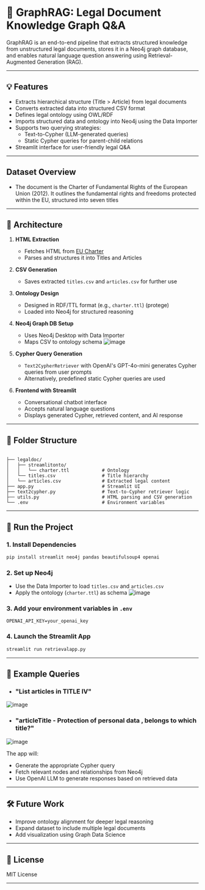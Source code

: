 # 📘 GraphRAG: Legal Document Knowledge Graph Q&A

GraphRAG is an end-to-end pipeline that extracts structured knowledge from unstructured legal documents, stores it in a Neo4j graph database, and enables natural language question answering using Retrieval-Augmented Generation (RAG).

---

## 💡 Features

- Extracts hierarchical structure (Title > Article) from legal documents
- Converts extracted data into structured CSV format
- Defines legal ontology using OWL/RDF
- Imports structured data and ontology into Neo4j using the Data Importer
- Supports two querying strategies:
  - Text-to-Cypher (LLM-generated queries)
  - Static Cypher queries for parent-child relations
- Streamlit interface for user-friendly legal Q&A

---

## Dataset Overview
- The document is the Charter of Fundamental Rights of the European Union (2012). It outlines the fundamental rights and freedoms protected within the EU, structured into seven titles
---
## 🧱 Architecture

1. **HTML Extraction**

   - Fetches HTML from [EU Charter](https://eur-lex.europa.eu/legal-content/EN/TXT/HTML/?uri=CELEX:12012P/TXT)
   - Parses and structures it into Titles and Articles

2. **CSV Generation**

   - Saves extracted `titles.csv` and `articles.csv` for further use

3. **Ontology Design**

   - Designed in RDF/TTL format (e.g., `charter.ttl`) (protege)
   - Loaded into Neo4j for structured reasoning

4. **Neo4j Graph DB Setup**

   - Uses Neo4j Desktop with Data Importer
   - Maps CSV to ontology schema
![image](https://github.com/user-attachments/assets/7b27b9db-426d-4454-90aa-bb136153ba98)

   

5. **Cypher Query Generation**

   - `Text2CypherRetriever` with OpenAI's GPT-4o-mini generates Cypher queries from user prompts
   - Alternatively, predefined static Cypher queries are used

6. **Frontend with Streamlit**

   - Conversational chatbot interface
   - Accepts natural language questions
   - Displays generated Cypher, retrieved content, and AI response

---

## 📁 Folder Structure

```

├── legaldoc/
│   ├── streamlitonto/
│   │   └── charter.ttl            # Ontology
│   └── titles.csv                 # Title hierarchy
│   └── articles.csv               # Extracted legal content
├── app.py                         # Streamlit UI
├── text2cypher.py                 # Text-to-Cypher retriever logic
├── utils.py                       # HTML parsing and CSV generation
└── .env                           # Environment variables
```

---

## 🚀 Run the Project

### 1. Install Dependencies

```bash
pip install streamlit neo4j pandas beautifulsoup4 openai
```

### 2. Set up Neo4j

- Use the Data Importer to load `titles.csv` and `articles.csv`
- Apply the ontology (`charter.ttl`) as schema
![image](https://github.com/user-attachments/assets/69f98cf9-590e-47d1-937c-1d7ad52d34af)

### 3. Add your environment variables in `.env`

```env
OPENAI_API_KEY=your_openai_key
```

### 4. Launch the Streamlit App

```bash
streamlit run retrievalapp.py
```

---

## 🧠 Example Queries

- ### "List articles in TITLE IV"
![image](https://github.com/user-attachments/assets/7bbfa304-dab2-47b7-976a-2ecd4882f886)

- ### "articleTitle - Protection of personal data , belongs to which title?"
![image](https://github.com/user-attachments/assets/9a9e2956-718a-4eae-a26f-fa96e48568d9)

The app will:

- Generate the appropriate Cypher query
- Fetch relevant nodes and relationships from Neo4j
- Use OpenAI LLM to generate responses based on retrieved data

---

## 🛠️ Future Work

- Improve ontology alignment for deeper legal reasoning
- Expand dataset to include multiple legal documents
- Add visualization using Graph Data Science

---

## 📜 License

MIT License

---




